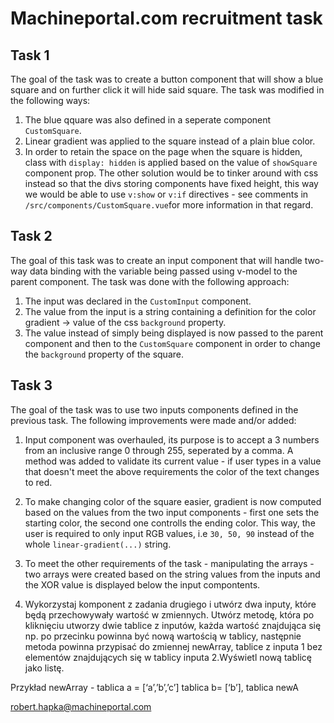 # Machineportal.com recruitment task

## Task 1
The goal of the task was to create a button component that will show a blue square and on further click it will hide said square.
The task was modified in the following ways:
1. The blue qquare was also defined in a seperate component `CustomSquare`. 
2. Linear gradient was applied to the square instead of a plain blue color.
3. In order to retain the space on the page when the square is hidden, class with `display: hidden` is applied based on the value of `showSquare` component prop. The other solution would be to tinker around with css instead so that the divs storing components have fixed height, this way we would be able to use `v:show` or `v:if` directives - see comments in `/src/components/CustomSquare.vue`for more information in that regard.

## Task 2
The goal of this task was to create an input component that will handle two-way data binding with the variable being passed using v-model to the parent component.
The task was done with the following approach:
1. The input was declared in the `CustomInput` component.
2. The value from the input is a string containing a definition for the color gradient -> value of the css `background` property.
3. The value instead of simply being displayed is now passed to the parent component and then to the `CustomSquare` component in order to change the `background` property of the square.

## Task 3
The goal of the task was to use two inputs components defined in the previous task. The following improvements were made and/or added:
1. Input component was overhauled, its purpose is to accept a 3 numbers from an inclusive range 0 through 255, seperated by a comma. A method was added to validate its current value - if user types in a value that doesn't meet the above requirements the color of the text changes to red.
2. To make changing color of the square easier, gradient is now computed based on the values from the two input components - first one sets the starting color, the second one controlls the ending color. This way, the user is required to only input RGB values, i.e `30, 50, 90` instead of the whole `linear-gradient(...)` string.
3. To meet the other requirements of the task - manipulating the arrays - two arrays were created based on the string values from the inputs and the XOR value is displayed below the input compontents.

3. Wykorzystaj komponent z zadania drugiego i utwórz dwa inputy, które będą przechowywały wartość w zmiennych. Utwórz metodę, która po kliknięciu utworzy dwie tablice z inputów, każda wartość znajdująca się np. po przecinku powinna być nową wartością w tablicy, następnie metoda powinna przypisać do zmiennej newArray, tablice z inputa 1  bez elementów znajdujących się w tablicy inputa 2.Wyświetl nową tablicę jako listę.

Przykład newArray - tablica a = [‘a’,’b’,’c’] tablica b= [‘b’], tablica newA

robert.hapka@machineportal.com